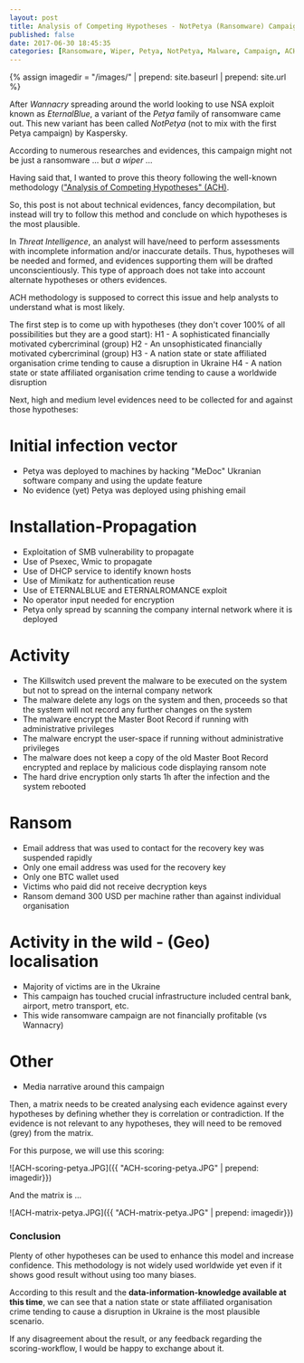 ```yaml
---
layout: post
title: Analysis of Competing Hypotheses - NotPetya (Ransomware) Campaign
published: false
date: 2017-06-30 18:45:35
categories: [Ransomware, Wiper, Petya, NotPetya, Malware, Campaign, ACH]
---
```


{% assign imagedir = "/images/" | prepend: site.baseurl | prepend: site.url   %}


After *Wannacry* spreading around the world looking to use NSA exploit known as *EternalBlue*, a variant of the *Petya* family of ransomware came out. This new variant has been called *NotPetya* (not to mix with the first Petya campaign) by Kaspersky.

According to numerous researches and evidences, this campaign might not be just a ransomware ... but *a wiper* ... 
 
Having said that, I wanted to prove this theory following the well-known methodology (["Analysis of Competing Hypotheses" (ACH)](http://competinghypotheses.org/docs/The_ACH_Methodology_and_Its_Purpose).

So, this post is not about technical evidences, fancy decompilation, but instead will try to follow this method and conclude on which hypotheses is the most plausible.
 
In *Threat Intelligence*, an analyst will have/need to perform assessments with incomplete information and/or inaccurate details. Thus, hypotheses will be needed and formed, and evidences supporting them will be drafted unconscientiously. This type of approach does not take into account alternate hypotheses or others evidences.
 
ACH methodology is supposed to correct this issue and help analysts to understand what is most likely.
 
The first step is to come up with hypotheses (they don't cover 100% of all possibilities but they are a good start):
H1 - A sophisticated financially motivated cybercriminal (group)
H2 - An unsophisticated financially motivated cybercriminal (group)
H3 - A nation state or state affiliated organisation crime tending to cause a disruption in Ukraine
H4 - A nation state or state affiliated organisation crime tending to cause a worldwide disruption
 
Next, high and medium level evidences need to be collected for and against those hypotheses:
 
# Initial infection vector
* Petya was deployed to machines by hacking "MeDoc" Ukranian software company and using the update feature
* No evidence (yet) Petya was deployed using phishing email
 
# Installation-Propagation
* Exploitation of SMB vulnerability to propagate
* Use of Psexec, Wmic to propagate
* Use of DHCP service to identify known hosts
* Use of Mimikatz for authentication reuse
* Use of ETERNALBLUE and ETERNALROMANCE exploit
* No operator input needed for encryption
* Petya only spread by scanning the company internal network where it is deployed
 
# Activity
* The Killswitch used prevent the malware to be executed on the system but not to spread on the internal company network
* The malware delete any logs on the system and then, proceeds so that the system will not record any further changes on the system
* The malware encrypt the Master Boot Record if running with administrative privileges
* The malware encrypt the user-space if running without administrative privileges
* The malware does not keep a copy of the old Master Boot Record encrypted and replace by malicious code displaying ransom note
* The hard drive encryption only starts 1h after the infection and the system rebooted
 
# Ransom
* Email address that was used to contact for the recovery key was suspended rapidly
* Only one email address was used for the recovery key
* Only one BTC wallet used
* Victims who paid did not receive decryption keys
* Ransom demand 300 USD per machine rather than against individual organisation
 
# Activity in the wild - (Geo) localisation
* Majority of victims are in the Ukraine
* This campaign has touched crucial infrastructure included central bank, airport, metro transport, etc.
* This wide ransomware campaign are not financially profitable (vs Wannacry)
 
# Other
* Media narrative around this campaign
 
 
Then, a matrix needs to be created analysing each evidence against every hypotheses by defining whether they is correlation or contradiction. If the evidence is not relevant to any hypotheses, they will need to be removed (grey) from the matrix.
 
For this purpose, we will use this scoring:

![ACH-scoring-petya.JPG]({{ "ACH-scoring-petya.JPG" | prepend: imagedir}})  

And the matrix is ...

![ACH-matrix-petya.JPG]({{ "ACH-matrix-petya.JPG" | prepend: imagedir}}) 


### Conclusion

Plenty of other hypotheses can be used to enhance this model and increase confidence. This methodology is not widely used worldwide yet even if it shows good result without using too many biases.
 
According to this result and the **data-information-knowledge available at this time**, we can see that a nation state or state affiliated organisation crime tending to cause a disruption in Ukraine is the most plausible scenario.
 
If any disagreement about the result, or any feedback regarding the scoring-workflow, I would be happy to exchange about it.
